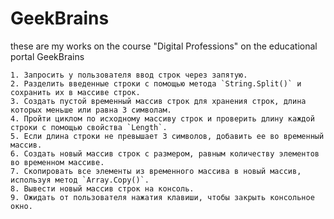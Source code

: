 # GeekBrains
these are my works on the course "Digital Professions" on the educational portal GeekBrains

    1. Запросить у пользователя ввод строк через запятую.
    2. Разделить введенные строки с помощью метода `String.Split()` и сохранить их в массиве строк.
    3. Создать пустой временный массив строк для хранения строк, длина которых меньше или равна 3 символам.
    4. Пройти циклом по исходному массиву строк и проверить длину каждой строки с помощью свойства `Length`.
    5. Если длина строки не превышает 3 символов, добавить ее во временный массив.
    6. Создать новый массив строк с размером, равным количеству элементов во временном массиве.
    7. Скопировать все элементы из временного массива в новый массив, используя метод `Array.Copy()`.
    8. Вывести новый массив строк на консоль.
    9. Ожидать от пользователя нажатия клавиши, чтобы закрыть консольное окно.
